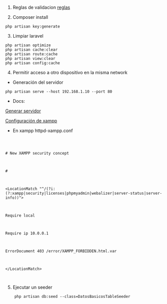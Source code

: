 1. Reglas de validacion
    [reglas](https://laravel.com/docs/5.8/validation#form-request-validation)

2. Composer install

```php artisan key:generate```

3. Limpiar laravel

```
php artisan optimize
php artisan cache:clear
php artisan route:cache
php artisan view:clear
php artisan config:cache
```

  

4. Permitir acceso a otro dispositivo en la misma network


* Generación del servidor

``` php artisan serve --host 192.168.1.10 --port 80 ```

  

* Docs:

  

[Generar servidor](https://laracasts.com/discuss/channels/general-discussion/access-my-laravel-site-on-another-computer-on-the-same-network)

  

  

[Configuración de xampp](https://www.devside.net/wamp-server/accessing-websites-on-a-local-network-lan-web-server)

  
  

* En xampp httpd-xampp.conf

  

```

  

# New XAMPP security concept

  

#

  

<LocationMatch "^/(?i:(?:xampp|security|licenses|phpmyadmin|webalizer|server-status|server-info))">

  

Require local

  

Require ip 10.0.0.1

  

ErrorDocument 403 /error/XAMPP_FORBIDDEN.html.var

  

</LocationMatch>

  

```


5. Ejecutar un seeder

```
    php artisan db:seed --class=DatosBasicosTableSeeder
```